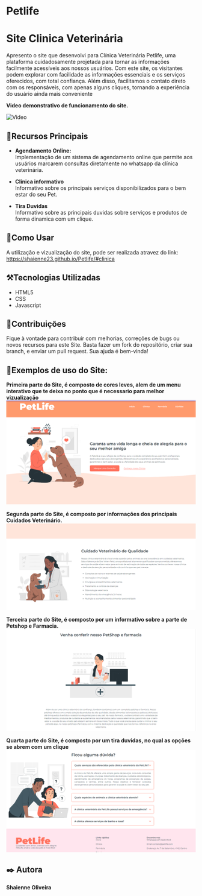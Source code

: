 # Petlife
# Site Clinica Veterinária

Apresento o site que desenvolvi para  Clínica Veterinária Petlife, uma plataforma cuidadosamente projetada para tornar as informações facilmente acessíveis aos nossos usuários. Com este site, os visitantes podem explorar com facilidade as informações essenciais e os serviços oferecidos, com total confiança. Além disso, facilitamos o contato direto com os responsáveis, com apenas alguns cliques, tornando a experiência do usuário ainda mais conveniente

**Video demonstrativo de funcionamento do site.**<br>

 ![Video](https://github.com/shaienne23/Petlife/blob/main/imagem/Site%20Petlife.gif)

## :closed_book:Recursos Principais

- **Agendamento Online:** <br>
Implementação de um sistema de agendamento online que permite aos usuários marcarem consultas diretamente no whatsapp da clínica veterinária.

- **Clinica informativo** <br>
Informativo sobre os principais serviços disponibilizados para o bem estar do seu Pet.

- **Tira Duvidas** <br>
Informativo sobre as principais duvidas sobre serviços e produtos de forma dinamica com um clique.



## :mag_right:Como Usar

A utilização e vizualização do site, pode ser realizada atravez do link:<br>
https://shaienne23.github.io/Petlife/#clinica

## :hammer_and_pick:Tecnologias Utilizadas

- HTML5
- CSS
- Javascript

## :pushpin:Contribuições

Fique à vontade para contribuir com melhorias, correções de bugs ou novos recursos para este Site. Basta fazer um fork do repositório, criar sua branch, e enviar um pull request. Sua ajuda é bem-vinda!

## :pushpin:Exemplos de uso do Site:

**Primeira parte do Site, é composto de cores leves, alem de um menu interativo que te deixa no ponto que é necessario para melhor vizualização**
![Primeira parte Site](https://github.com/shaienne23/Petlife/blob/main/imagem/siteImagem01.PNG)

**Segunda parte do Site, é composto por informações dos principais Cuidados Veterinário.**
![Segunda parte do site](https://github.com/shaienne23/Petlife/blob/main/imagem/siteImagem02.PNG)

**Terceira parte do Site, é composto por um informativo sobre a parte de Petshop e Farmacia.**
![Terceira parte site](https://github.com/shaienne23/Petlife/blob/main/imagem/siteImagem03.PNG)

**Quarta parte do Site, é composto por um tira duvidas, no qual as opções se abrem com um clique**
![Quarta parte site](https://github.com/shaienne23/Petlife/blob/main/imagem/siteImagem04.PNG)



<h2>✒️ Autora</h2>
<strong>Shaienne Oliveira</strong>
